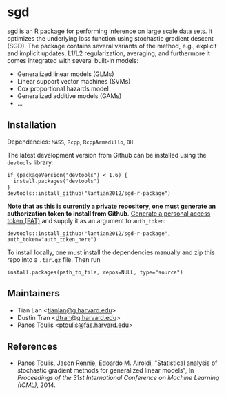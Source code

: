 # sgd

sgd is an R package for performing inference on large scale data sets. It
optimizes the underlying loss function using stochastic gradient descent (SGD).
The package contains several variants of the method, e.g., explicit and implicit
updates, L1/L2 regularization, averaging, and furthermore it comes integrated
with several built-in models:

* Generalized linear models (GLMs)
* Linear support vector machines (SVMs)
* Cox proportional hazards model
* Generalized additive models (GAMs)
* ...

## Installation
Dependencies: `MASS`, `Rcpp`, `RcppArmadillo`, `BH`

The latest development version from Github can be installed using the `devtools`
library.
```{R}
if (packageVersion("devtools") < 1.6) {
  install.packages("devtools")
}
devtools::install_github("lantian2012/sgd-r-package")
```
**Note that as this is currently a private repository, one must generate an
authorization token to install from Github**. [Generate a personal access token
(PAT)](https://github.com/settings/applications) and supply it as an argument to
`auth_token`:
```{R}
devtools::install_github("lantian2012/sgd-r-package", auth_token="auth_token_here")
```

To install locally, one must install the dependencies manually and zip this repo
into a `.tar.gz` file. Then run
```{R}
install.packages(path_to_file, repos=NULL, type="source")
```

## Maintainers
* Tian Lan \<tianlan@g.harvard.edu\>
* Dustin Tran \<dtran@g.harvard.edu\>
* Panos Toulis \<ptoulis@fas.harvard.edu\>

## References
* Panos Toulis, Jason Rennie, Edoardo M. Airoldi, "Statistical analysis of
  stochastic gradient methods for generalized linear models", In _Proceedings of
  the 31st International Conference on Machine Learning (ICML)_, 2014.
